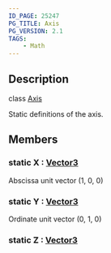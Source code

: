 ```yaml
---
ID_PAGE: 25247
PG_TITLE: Axis
PG_VERSION: 2.1
TAGS:
    - Math
---
```

## Description

class [Axis](/classes/2.3/Axis)

Static definitions of the axis.

## Members

### static X : [Vector3](/classes/2.3/Vector3)

Abscissa unit vector (1, 0, 0)

### static Y : [Vector3](/classes/2.3/Vector3)

Ordinate unit vector (0, 1, 0)

### static Z : [Vector3](/classes/2.3/Vector3)



